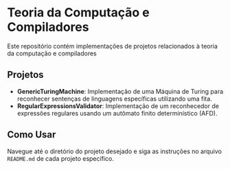 # Teoria da Computação e Compiladores
Este repositório contém implementações de projetos relacionados à teoria da computação e compiladores

## Projetos
- **GenericTuringMachine**: Implementação de uma Máquina de Turing para reconhecer sentenças de linguagens específicas utilizando uma fita.
- **RegularExpressionsValidator**: Implementação de um reconhecedor de expressões regulares usando um autômato finito determinístico (AFD).

## Como Usar
Navegue até o diretório do projeto desejado e siga as instruções no arquivo `README.md` de cada projeto específico.